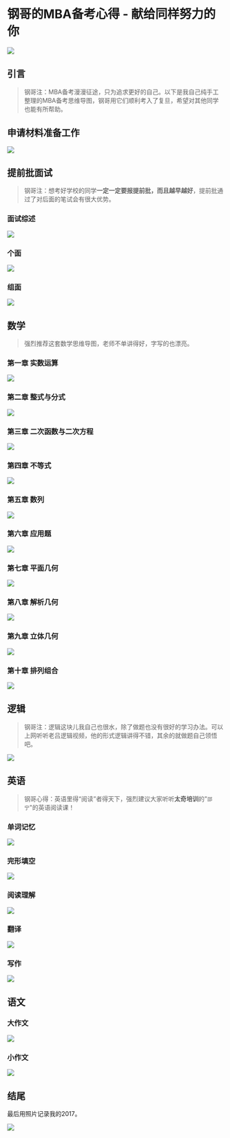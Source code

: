 # 钢哥的MBA备考心得 - 献给同样努力的你

![](https://ws1.sinaimg.cn/large/006By2pOgy1fraxl6hl8zj31400u00x7.jpg)

## 引言
> 钢哥注：MBA备考漫漫征途，只为追求更好的自己。以下是我自己纯手工整理的MBA备考思维导图，钢哥用它们顺利考入了复旦，希望对其他同学也能有所帮助。

## 申请材料准备工作
![](https://ws1.sinaimg.cn/large/006By2pOgy1frawqeczp1j33mk1qmq73.jpg)


## 提前批面试

> 钢哥注：想考好学校的同学**一定一定要报提前批，而且越早越好**，提前批通过了对后面的笔试会有很大优势。

### 面试综述

![](https://ws1.sinaimg.cn/large/006By2pOgy1fraws0ve1uj31ys1bidh9.jpg)


### 个面
![](https://ws1.sinaimg.cn/large/006By2pOgy1frayhzqx4wj32ww3feu0y.jpg)


### 组面
![](https://ws1.sinaimg.cn/large/006By2pOgy1frawuiyuxvj33q61767jl.jpg)

## 数学

> 强烈推荐这套数学思维导图，老师不单讲得好，字写的也漂亮。

### 第一章 实数运算
![](https://ws1.sinaimg.cn/large/006By2pOgy1frawuwtzy4j352p1yuu0z.jpg)


### 第二章 整式与分式
![](https://ws1.sinaimg.cn/large/006By2pOgy1frax0luqmnj34cg16yu0x.jpg)

### 第三章 二次函数与二次方程
![](https://ws1.sinaimg.cn/large/006By2pOgy1frax1u19eij35k11sqx6q.jpg)

### 第四章 不等式
![](https://ws1.sinaimg.cn/large/006By2pOgy1frax23k82gj33ri2ni7wp.jpg)

### 第五章 数列
![](https://ws1.sinaimg.cn/large/006By2pOgy1frax2atrp7j359i1wb1kz.jpg)

### 第六章 应用题
![](https://ws1.sinaimg.cn/large/006By2pOgy1frax2gaxisj35cc1ueu0x.jpg)

### 第七章 平面几何
![](https://ws1.sinaimg.cn/large/006By2pOgy1frax2nyjowj34hl284kjp.jpg)

### 第八章 解析几何
![](https://ws1.sinaimg.cn/large/006By2pOgy1frax2w2ddhj33oa2pve86.jpg)

### 第九章 立体几何
![](https://ws1.sinaimg.cn/large/006By2pOgy1frax3dg7ltj34h00puqjm.jpg)

### 第十章 排列组合
![](https://ws1.sinaimg.cn/large/006By2pOgy1frax3kqj5dj34lx261kjr.jpg)

## 逻辑

> 钢哥注：逻辑这块儿我自己也很水，除了做题也没有很好的学习办法。可以上网听听老吕逻辑视频，他的形式逻辑讲得不错，其余的就做题自己领悟吧。

![](https://ws1.sinaimg.cn/large/006By2pOgy1frax3skuilj32ok3q17wi.jpg)

## 英语

> 钢哥心得：英语里得“阅读”者得天下，强烈建议大家听听**太奇培训**的"`邵宁`"的英语阅读课！

### 单词记忆
![](https://ws1.sinaimg.cn/large/006By2pOgy1frax4uaesrj318p81nu0x.jpg)

### 完形填空
![](https://ws1.sinaimg.cn/large/006By2pOgy1frax6090olj317c0ciq37.jpg)

### 阅读理解
![](https://ws1.sinaimg.cn/large/006By2pOgy1frax678u4jj32864hearf.jpg)

### 翻译
![](https://ws1.sinaimg.cn/large/006By2pOgy1frax6cvlvqj32up3i2h31.jpg)

### 写作
![](https://ws1.sinaimg.cn/large/006By2pOgy1frax6kziumj31dq7861ky.jpg)

## 语文
### 大作文
![](https://ws1.sinaimg.cn/large/006By2pOgy1fraxa48z5wj31rv5mjkjo.jpg)

### 小作文
![](https://ws1.sinaimg.cn/large/006By2pOgy1fraxaajf8uj32rm3lydny.jpg)

## 结尾
最后用照片记录我的2017。

![](https://ws1.sinaimg.cn/large/006By2pOgy1fraxl6hl8zj31400u00x7.jpg)
